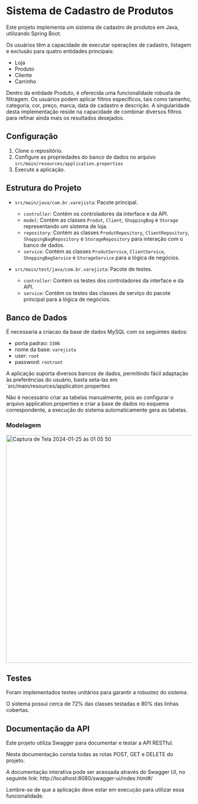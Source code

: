 # Sistema de Cadastro de Produtos

Este projeto implementa um sistema de cadastro de produtos em Java, utilizando Spring Boot.

Os usuários têm a capacidade de executar operações de cadastro, listagem e exclusão para quatro entidades principais:
- Loja
- Produto
- Cliente
- Carrinho

Dentro da entidade Produto, é oferecida uma funcionalidade robusta de filtragem. Os usuários podem aplicar filtros específicos, tais como tamanho, categoria, cor, preço, marca, data de cadastro e descrição. A singularidade desta implementação reside na capacidade de combinar diversos filtros para refinar ainda mais os resultados desejados.
## Configuração

1. Clone o repositório.
2. Configure as propriedades do banco de dados no arquivo `src/main/resources/application.properties`
3. Execute a aplicação.

## Estrutura do Projeto

- `src/main/java/com.br.varejista`: Pacote principal.
    - `controller`: Contém os controladores da interface e da API.
    - `model`: Contém as classes `Produt`, `Client`, `ShoppingBag` e `Storage` representando um sistema de loja.
    - `repository`: Contém as classes `ProdutRepository`, `ClientRepository`, `ShoppingBagRepository` e `StorageRepository` para interação com o banco de dados.
    - `service`: Contém as classes `ProdutService`, `ClientService`, `ShoppingBagService` e `StorageService` para a lógica de negócios.


- `src/main/test/java/com.br.varejista`: Pacote de testes.
    - `controller`: Contém os testes dos controladores da interface e da API.
    - `service`: Contém os testes das classes de serviço do pacote principal para a lógica de negócios.


## Banco de Dados

É necessaria a criacao da base de dados MySQL com os seguintes dados:
- porta padrao: `3306`
- nome da base: `varejista`
- user: `root`
- password: `rootroot`

A aplicação suporta diversos bancos de dados, permitindo fácil adaptação às preferências do usuário, basta seta-las em `src/main/resources/application.properties

Não é necessário criar as tabelas manualmente, pois ao configurar o arquivo application.properties e criar a base de dados no esquema correspondente, a execução do sistema automaticamente gera as tabelas.

### Modelagem

<img width="618" alt="Captura de Tela 2024-01-25 às 01 05 50" src="https://github.com/gabsmomilli/varejista/assets/55815856/fd3e06c0-8cc0-4b60-a6a0-948d6c19159e">

## Testes

Foram implementados testes unitários para garantir a robustez do sistema. 

O sistema possui cerca de 72% das classes testadas e 80% das linhas cobertas.

## Documentação da API

Este projeto utiliza Swagger para documentar e testar a API RESTful. 

Nesta documentação consta todas as rotas POST, GET e DELETE do projeto.

A documentação interativa pode ser acessada através do Swagger UI, no seguinte link: http://localhost:8080/swagger-ui/index.html#/

Lembre-se de que a aplicação deve estar em execução para utilizar essa funcionalidade.
